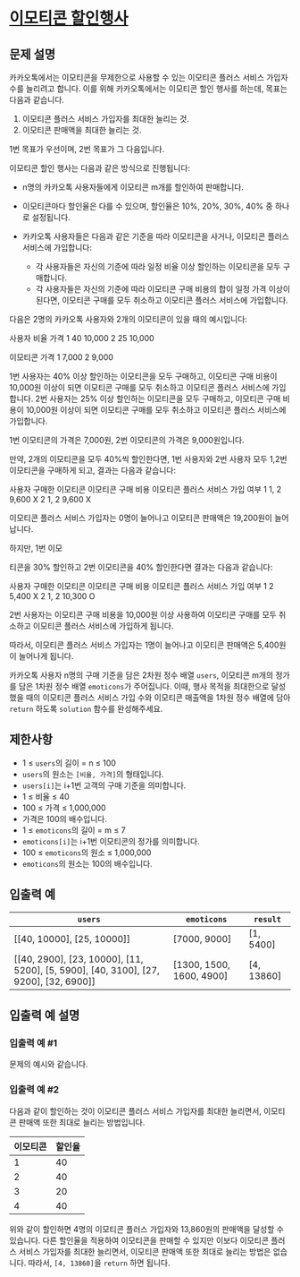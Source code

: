 # [이모티콘 할인행사](https://school.programmers.co.kr/learn/courses/30/lessons/150368)

## 문제 설명
카카오톡에서는 이모티콘을 무제한으로 사용할 수 있는 이모티콘 플러스 서비스 가입자 수를 늘리려고 합니다. 이를 위해 카카오톡에서는 이모티콘 할인 행사를 하는데, 목표는 다음과 같습니다.

1. 이모티콘 플러스 서비스 가입자를 최대한 늘리는 것.
2. 이모티콘 판매액을 최대한 늘리는 것.

1번 목표가 우선이며, 2번 목표가 그 다음입니다.

이모티콘 할인 행사는 다음과 같은 방식으로 진행됩니다:

- n명의 카카오톡 사용자들에게 이모티콘 m개를 할인하여 판매합니다.
- 이모티콘마다 할인율은 다를 수 있으며, 할인율은 10%, 20%, 30%, 40% 중 하나로 설정됩니다.
- 카카오톡 사용자들은 다음과 같은 기준을 따라 이모티콘을 사거나, 이모티콘 플러스 서비스에 가입합니다:

  - 각 사용자들은 자신의 기준에 따라 일정 비율 이상 할인하는 이모티콘을 모두 구매합니다.
  - 각 사용자들은 자신의 기준에 따라 이모티콘 구매 비용의 합이 일정 가격 이상이 된다면, 이모티콘 구매를 모두 취소하고 이모티콘 플러스 서비스에 가입합니다.

다음은 2명의 카카오톡 사용자와 2개의 이모티콘이 있을 때의 예시입니다:

사용자     비율    가격
1         40     10,000
2         25     10,000

이모티콘     가격
1          7,000
2          9,000

1번 사용자는 40% 이상 할인하는 이모티콘을 모두 구매하고, 이모티콘 구매 비용이 10,000원 이상이 되면 이모티콘 구매를 모두 취소하고 이모티콘 플러스 서비스에 가입합니다. 2번 사용자는 25% 이상 할인하는 이모티콘을 모두 구매하고, 이모티콘 구매 비용이 10,000원 이상이 되면 이모티콘 구매를 모두 취소하고 이모티콘 플러스 서비스에 가입합니다.

1번 이모티콘의 가격은 7,000원, 2번 이모티콘의 가격은 9,000원입니다.

만약, 2개의 이모티콘을 모두 40%씩 할인한다면, 1번 사용자와 2번 사용자 모두 1,2번 이모티콘을 구매하게 되고, 결과는 다음과 같습니다:

사용자    구매한 이모티콘    이모티콘 구매 비용    이모티콘 플러스 서비스 가입 여부
1         1, 2           9,600                X
2         1, 2           9,600                X

이모티콘 플러스 서비스 가입자는 0명이 늘어나고 이모티콘 판매액은 19,200원이 늘어납니다.

하지만, 1번 이모

티콘을 30% 할인하고 2번 이모티콘을 40% 할인한다면 결과는 다음과 같습니다:

사용자    구매한 이모티콘    이모티콘 구매 비용    이모티콘 플러스 서비스 가입 여부
1         2            5,400                X
2         1, 2         10,300               O

2번 사용자는 이모티콘 구매 비용을 10,000원 이상 사용하여 이모티콘 구매를 모두 취소하고 이모티콘 플러스 서비스에 가입하게 됩니다.

따라서, 이모티콘 플러스 서비스 가입자는 1명이 늘어나고 이모티콘 판매액은 5,400원이 늘어나게 됩니다.

카카오톡 사용자 n명의 구매 기준을 담은 2차원 정수 배열 `users`, 이모티콘 m개의 정가를 담은 1차원 정수 배열 `emoticons`가 주어집니다. 이때, 행사 목적을 최대한으로 달성했을 때의 이모티콘 플러스 서비스 가입 수와 이모티콘 매출액을 1차원 정수 배열에 담아 `return` 하도록 `solution` 함수를 완성해주세요.

## 제한사항
- 1 ≤ `users`의 길이 = n ≤ 100
- `users`의 원소는 `[비율, 가격]`의 형태입니다.
- `users[i]`는 i+1번 고객의 구매 기준을 의미합니다.
- 1 ≤ 비율 ≤ 40
- 100 ≤ 가격 ≤ 1,000,000
- 가격은 100의 배수입니다.
- 1 ≤ `emoticons`의 길이 = m ≤ 7
- `emoticons[i]`는 i+1번 이모티콘의 정가를 의미합니다.
- 100 ≤ `emoticons`의 원소 ≤ 1,000,000
- `emoticons`의 원소는 100의 배수입니다.

## 입출력 예
| `users` | `emoticons` | `result`  |
| ------- | ----------- | --------- |
| [[40, 10000], [25, 10000]] | [7000, 9000] | [1, 5400] |
| [[40, 2900], [23, 10000], [11, 5200], [5, 5900], [40, 3100], [27, 9200], [32, 6900]] | [1300, 1500, 1600, 4900] | [4, 13860] |

## 입출력 예 설명
### 입출력 예 #1
문제의 예시와 같습니다.

### 입출력 예 #2
다음과 같이 할인하는 것이 이모티콘 플러스 서비스 가입자를 최대한 늘리면서, 이모티콘 판매액 또한 최대로 늘리는 방법입니다.

| 이모티콘 | 할인율 |
| ------- | ------ |
| 1       | 40     |
| 2       | 40     |
| 3       | 20     |
| 4       | 40     |

위와 같이 할인하면 4명의 이모티콘 플러스 가입자와 13,860원의 판매액을 달성할 수 있습니다. 다른 할인율을 적용하여 이모티콘을 판매할 수 있지만 이보다 이모티콘 플러스 서비스 가입자를 최대한 늘리면서, 이모티콘 판매액 또한 최대로 늘리는 방법은 없습니다. 따라서, `[4, 13860]`을 `return` 하면 됩니다.